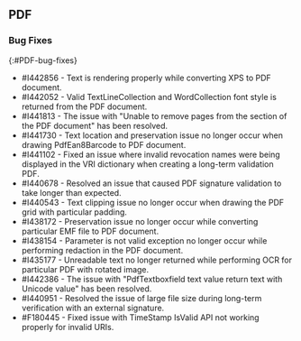 ## PDF

### Bug Fixes 
{:#PDF-bug-fixes} 

* \#I442856 -   Text is rendering properly while converting XPS to PDF document. 
* \#I442052 -   Valid TextLineCollection and WordCollection font style is returned from the PDF document. 
* \#I441813 -   The issue with "Unable to remove pages from the section of the PDF document" has been resolved. 
* \#I441730 -   Text location and preservation issue no longer occur when drawing PdfEan8Barcode to PDF document. 
* \#I441102 -   Fixed an issue where invalid revocation names were being displayed in the VRI dictionary when creating a long-term validation PDF. 
* \#I440678 -   Resolved an issue that caused PDF signature validation to take longer than expected. 
* \#I440543 -   Text clipping issue no longer occur when drawing the PDF grid with particular padding. 
* \#I438172 -   Preservation issue no longer occur while converting particular EMF file to PDF document.
* \#I438154 -   Parameter is not valid exception no longer occur while performing redaction in the PDF document.
* \#I435177 -   Unreadable text no longer returned while performing OCR for particular PDF with rotated image. 
* \#I442386 -   The issue with "PdfTextboxfield text value return text with Unicode value" has been resolved. 
* \#I440951 -   Resolved the issue of large file size during long-term verification with an external signature. 
* \#F180445 -   Fixed issue with TimeStamp IsValid API not working properly for invalid URIs. 


